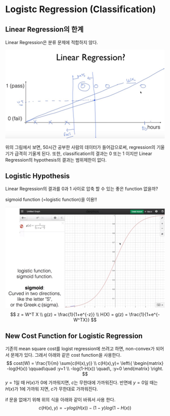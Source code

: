 # Logistc Regression (Classification)

## Linear Regression의 한계

Linear Regression은 분류 문제에 적합하지 않다.

![LinearRegression](../assets/03/LinearRegression.jpg)

위의 그림에서 보면, 50시간 공부한 사람의 데이터가 들어감으로써, regression의 기울기가 급격히 기울게 된다. 또한, classification의 결과는 0 또는 1 이지만 Linear Regression의 hypothesis의 결과는 범위제한이 없다.

## Logistic Hypothesis

Linear Regression의 결과를 0과 1 사이로 압축 할 수 있는 좋은 function 없을까?

sigmoid function (=logistic function)을 이용!!

![sigmoid](../assets/03/sigmoid.jpg)
$$
z = W^T X \\ g(z) = \frac{1}{1+e^{-z}} \\ H(X) = g(z) = \frac{1}{1+e^{-W^TX}}
$$

## New Cost Function for Logistic Regression

기존의 mean square cost를 logist regression에 쓰려고 하면, non-convex가 되어서 문제가 있다. 그래서 아래와 같은 cost function을 사용한다.
$$
cost(W) = \frac{1}{m} \sum{c(H(x),y)} \\
c(H(x),y)= 
\left\{ 
\begin{matrix} 
-log(H(x)) \qquad\quad :y=1 \\
-log(1-H(x)) \quad\, :y=0
\end{matrix} 
\right.
$$
$y=1$일 때 $H(x)$가 0에 가까워지면, $c$는 무한대에 가까워진다. 반면에 $y=0$일 때는 $H(x)$가 1에 가까워 지면, $c$가 무한대로 가까워진다.

if 문을 없애기 위해 위의 식을 아래와 같이 바꿔서 사용 한다.
$$
c(H(x),y) = -ylog(H(x)) - (1-y)log(1-H(x))
$$


